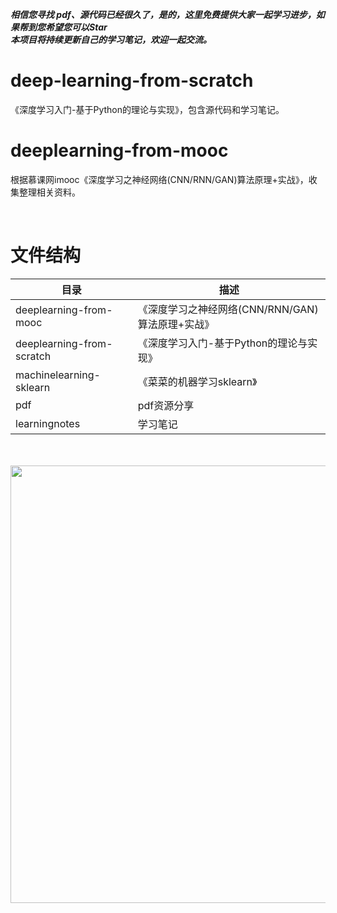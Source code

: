 ___相信您寻找 pdf、源代码已经很久了，是的，这里免费提供大家一起学习进步，如果帮到您希望您可以**Star**<br>
本项目将持续更新自己的学习笔记，欢迎一起交流。___

# deep-learning-from-scratch
《深度学习入门-基于Python的理论与实现》，包含源代码和学习笔记。
<br>

# deeplearning-from-mooc
根据慕课网imooc《深度学习之神经网络(CNN/RNN/GAN)算法原理+实战》，收集整理相关资料。

<br>

# 文件结构
目录 | 描述
---- | -----
deeplearning-from-mooc | 《深度学习之神经网络(CNN/RNN/GAN)算法原理+实战》
deeplearning-from-scratch	| 《深度学习入门-基于Python的理论与实现》
machinelearning-sklearn | 《菜菜的机器学习sklearn》
pdf |	pdf资源分享
learningnotes | 学习笔记
<br>

<br>
<img src="https://github.com/MemorialCheng/deep-learning-from-scratch/blob/master/learningnotes/images/timg.jpg" width=700>

